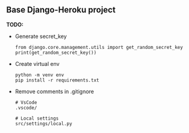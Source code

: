 ## Base Django-Heroku project

**TODO:**

- Generate secret_key
    ```
    from django.core.management.utils import get_random_secret_key
    print(get_random_secret_key())
    ```

- Create virtual env
    ```
    python -m venv env
    pip install -r requirements.txt
    ```

- Remove comments in .gitignore
    ```
    # VsCode
    .vscode/
    
    # Local settings
    src/settings/local.py
    ```